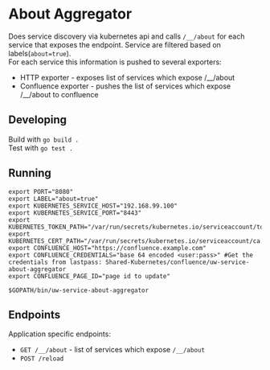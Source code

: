 # About Aggregator

Does service discovery via kubernetes api and calls `/__/about` for each service that exposes the endpoint. Service are filtered based on labels(`about=true`).   
For each service this information is pushed to several exporters:   

   * HTTP exporter - exposes list of services which expose /__/about   
   * Confluence exporter - pushes the list of services which expose /__/about to confluence

## Developing

Build with `go build .`  
Test with `go test .`

## Running

```
export PORT="8080"
export LABEL="about=true"
export KUBERNETES_SERVICE_HOST="192.168.99.100"
export KUBERNETES_SERVICE_PORT="8443"
export KUBERNETES_TOKEN_PATH="/var/run/secrets/kubernetes.io/serviceaccount/token"
export KUBERNETES_CERT_PATH="/var/run/secrets/kubernetes.io/serviceaccount/ca.crt"
export CONFLUENCE_HOST="https://confluence.example.com"
export CONFLUENCE_CREDENTIALS="base 64 encoded <user:pass>" #Get the credentials from lastpass: Shared-Kubernetes/confluence/uw-service-about-aggregator 
export CONFLUENCE_PAGE_ID="page id to update"

$GOPATH/bin/uw-service-about-aggregator
```


## Endpoints   
Application specific endpoints:
   
   * `GET /__/about` - list of services which expose `/__/about`
   * `POST /reload`
   